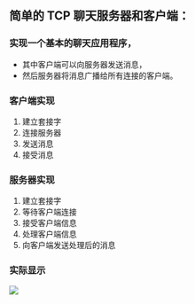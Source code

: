 ## 简单的 TCP 聊天服务器和客户端：

### 实现一个基本的聊天应用程序，
- 其中客户端可以向服务器发送消息，
- 然后服务器将消息广播给所有连接的客户端。

### 客户端实现
1. 建立套接字
2. 连接服务器
3. 发送消息
4. 接受消息

### 服务器实现
1. 建立套接字
2. 等待客户端连接
3. 接受客户端信息
4. 处理客户端信息
5. 向客户端发送处理后的消息

### 实际显示
<a href="https://sm.ms/image/Gm4kj2St3PpviXI" target="_blank"><img src="https://s2.loli.net/2023/02/11/Gm4kj2St3PpviXI.png" ></a>